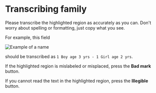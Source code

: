 # Transcribing family

Please transcribe the highlighted region as accurately as you can. Don't worry about spelling or formatting, just copy what you see.

For example, this field

![Example of a name](/images/cd_family.png)

should be transcribed as `1 Boy age 3 yrs - 1 Girl age 2 yrs`.

If the highlighted region is mislabeled or misplaced, press the **Bad mark** button.

If you cannot read the text in the highlighted region, press the **Illegible** button.